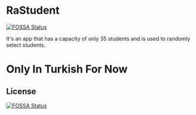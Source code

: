# RaStudent
[![FOSSA Status](https://app.fossa.com/api/projects/git%2Bgithub.com%2Femirtdag%2FRaStudent.svg?type=shield)](https://app.fossa.com/projects/git%2Bgithub.com%2Femirtdag%2FRaStudent?ref=badge_shield)

It's an app that has a capacity of only 35 students and is used to randomly select students. 

# Only In Turkish For Now


## License
[![FOSSA Status](https://app.fossa.com/api/projects/git%2Bgithub.com%2Femirtdag%2FRaStudent.svg?type=large)](https://app.fossa.com/projects/git%2Bgithub.com%2Femirtdag%2FRaStudent?ref=badge_large)